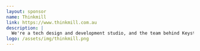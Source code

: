 ```yaml
---
layout: sponsor
name: Thinkmill
link: https://www.thinkmill.com.au
description: |
  We're a tech design and development studio, and the team behind Keystone, react-select, as well as the React Sydney and Design Systems Meetups.
logo: /assets/img/thinkmill.png
---
```

